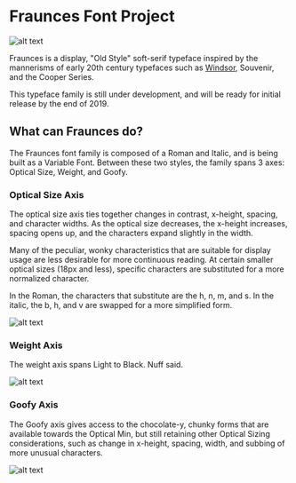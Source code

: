 # Fraunces Font Project

![alt text](https://github.com/sponcey/Fraunces/blob/master/documentation/specimen/Round%204/HonkForWonkyFonts%2B.jpg "Honk For Wonky Fonts")

Fraunces is a display, "Old Style" soft-serif typeface inspired by the mannerisms of early 20th century typefaces such as [Windsor](http://fontreviewjournal.com/windsor/), Souvenir, and the Cooper Series.

This typeface family is still under development, and will be ready for initial release by the end of 2019.

## What can Fraunces do?

The Fraunces font family is composed of a Roman and Italic, and is being built as a Variable Font. Between these two styles, the family spans 3 axes: Optical Size, Weight, and Goofy. 

### Optical Size Axis

The optical size axis ties together changes in contrast, x-height, spacing, and character widths. As the optical size decreases, the x-height increases, spacing opens up, and the characters expand slightly in the width.

Many of the peculiar, wonky characteristics that are suitable for display usage are less desirable for more continuous reading. At certain smaller optical sizes (18px and less), specific characters are substituted for a more normalized character. 

In the Roman, the characters that substitute are the h, n, m, and s. In the italic, the b, h, and v are swapped for a more simplified form.

![alt text](https://github.com/sponcey/Fraunces/blob/master/documentation/explanations/opsz_axis.gif "Changes in Optical Size")

### Weight Axis

The weight axis spans Light to Black. Nuff said.

![alt text](https://github.com/sponcey/Fraunces/blob/master/documentation/explanations/weight_axis.gif "Changes in Weight")

### Goofy Axis

The Goofy axis gives access to the chocolate-y, chunky forms that are available towards the Optical Min, but still retaining other Optical Sizing considerations, such as change in x-height, spacing, width, and subbing of more unusual characters.

![alt text](https://github.com/sponcey/Fraunces/blob/master/documentation/explanations/goof_axis.gif "Changes in Goofy")

